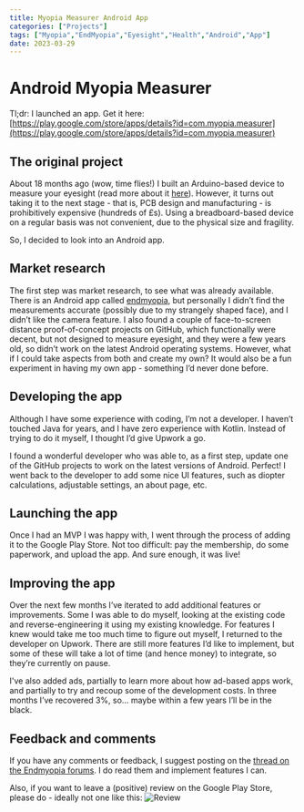```yaml
---
title: Myopia Measurer Android App
categories: ["Projects"]
tags: ["Myopia","EndMyopia","Eyesight","Health","Android","App"]
date: 2023-03-29
---
```

# Android Myopia Measurer

Tl;dr: I launched an app. Get it here: [https://play.google.com/store/apps/details?id=com.myopia.measurer](https://play.google.com/store/apps/details?id=com.myopia.measurer)

## The original project

About 18 months ago (wow, time flies!) I built an Arduino-based device to measure your eyesight (read more about it [here](https://www.jamesgibbins.com/posts/arduino-myopia-measurer/)). However, it turns out taking it to the next stage - that is, PCB design and manufacturing - is prohibitively expensive (hundreds of £s). Using a breadboard-based device on a regular basis was not convenient, due to the physical size and fragility.

So, I decided to look into an Android app.

## Market research

The first step was market research, to see what was already available. There is an Android app called [endmyopia](https://play.google.com/store/apps/details?id=org.endmyopia.calc), but personally I didn’t find the measurements accurate (possibly due to my strangely shaped face), and I didn’t like the camera feature. I also found a couple of face-to-screen distance proof-of-concept projects on GitHub, which functionally were decent, but not designed to measure eyesight, and they were a few years old, so didn’t work on the latest Android operating systems. However, what if I could take aspects from both and create my own? It would also be a fun experiment in having my own app - something I’d never done before.

## Developing the app

Although I have some experience with coding, I’m not a developer. I haven’t touched Java for years, and I have zero experience with Kotlin. Instead of trying to do it myself, I thought I’d give Upwork a go.

I found a wonderful developer who was able to, as a first step, update one of the GitHub projects to work on the latest versions of Android. Perfect! I went back to the developer to add some nice UI features, such as diopter calculations, adjustable settings, an about page, etc.

## Launching the app

Once I had an MVP I was happy with, I went through the process of adding it to the Google Play Store. Not too difficult: pay the membership, do some paperwork, and upload the app. And sure enough, it was live!

## Improving the app

Over the next few months I’ve iterated to add additional features or improvements. Some I was able to do myself, looking at the existing code and reverse-engineering it using my existing knowledge. For features I knew would take me too much time to figure out myself, I returned to the developer on Upwork. There are still more features I’d like to implement, but some of these will take a lot of time (and hence money) to integrate, so they’re currently on pause.

I've also added ads, partially to learn more about how ad-based apps work, and partially to try and recoup some of the development costs. In three months I’ve recovered 3%, so… maybe within a few years I’ll be in the black.

## Feedback and comments

If you have any comments or feedback, I suggest posting on the [thread on the Endmyopia forums](https://community.endmyopia.org/t/i-made-a-myopia-measurer-android-app/19311). I do read them and implement features I can.

Also, if you want to leave a (positive) review on the Google Play Store, please do - ideally not one like this:
![Review](/img/myopia-measurer-app-review.png)